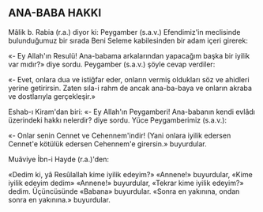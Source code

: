 ## ANA-BABA HAKKI

Mâlik b. Rabia (r.a.) diyor ki: Peygamber (s.a.v.) Efendimiz'in meclisin­de bulunduğumuz bir sırada Beni Seleme ka­bilesinden bir adam içeri girerek:

«- Ey Allah'ın Resulü! Ana-babama ar­kalarından yapacağım başka bir iyilik var mı­dır?» diye sordu. Peygamber (s.a.v.) şöyle ce­vap verdiler:

«- Evet, onlara dua ve istiğfar eder, on­ların vermiş oldukları söz ve ahidleri yerine getirirsin. Zaten sıla-i rahm de ancak ana-ba-baya ve onların akraba ve dostlarıyla gerçek­leşir.»

Eshab-ı Kiram'dan biri: «- Ey Allah'ın Peygamberi! Ana-babanın kendi evlâdı üzerindeki hakkı nelerdir? diye sordu. Yüce Peygamberimiz (s.a.v.):

«- Onlar senin Cennet ve Cehennem'indir! (Yani onlara iyilik edersen Cennet'e kötü­lük edersen Cehennem'e girersin.» buyurdular.

Muâviye İbn-i Hayde (r.a.)'den:

«Dedim ki, yâ Resûlallah kime iyilik ede­yim?» «Annene!» buyurdular, «Kime iyilik edeyim dedim» «Annene!» buyurdular, «Tekrar kime iyilik edeyim?» dedim. Üçüncüsünde «Babana» buyurdular. «Sonra en yakınına, ondan sonra en yakınına.» buyurdular.
